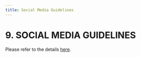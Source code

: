 ```yaml
---
title: Social Media Guidelines
---
```


# 9. SOCIAL MEDIA GUIDELINES

Please refer to the details [here](https://www.sp.edu.sg/sp/student-services/osc-overview/student-handbook/social-media-guidelines).

